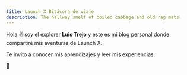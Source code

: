 ```yaml
---
title: Launch X Bitácora de viaje
description: The hallway smelt of boiled cabbage and old rag mats.
---
```


Hola ✌️  soy el explorer **Luis Trejo** y este es mi blog personal donde compartiré mis aventuras de Launch X.

Te invito a conocer mis aprendizajes y leer mis experiencias.

🚀
